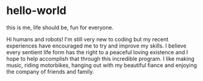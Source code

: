 # hello-world
this is me, life should be, fun for everyone.

Hi humans and robots! I'm still very new to coding but my recent experiences have encouraged me to try and improve my skills. I believe every sentient life form has the right to a peaceful loving existence and I hope to help accomplish that through this incredible program. I like making music, riding motorbikes, hanging out with my beautiful fiance and enjoying the company of friends and family.
